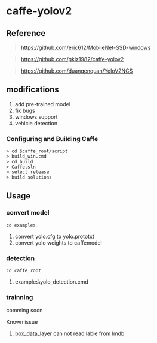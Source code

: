 # caffe-yolov2

## Reference

> https://github.com/eric612/MobileNet-SSD-windows

> https://github.com/gklz1982/caffe-yolov2

> https://github.com/duangenquan/YoloV2NCS

## modifications

1. add pre-trained model
2. fix bugs
3. windows support
4. vehicle detection

### Configuring and Building Caffe 

```
> cd $caffe_root/script
> build_win.cmd
> cd build
> Caffe.sln
> select release
> build solutions
```

## Usage

### convert model

`cd examples`

1. convert yolo.cfg to yolo.prototxt
2. convert yolo weights to caffemodel

### detection

`cd caffe_root`

1. examples\yolo_detection.cmd


### trainning

comming soon

Known issue 

1. box_data_layer can not read lable from lmdb
